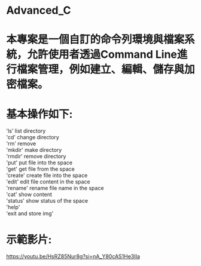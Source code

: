 # Advanced_C  
# 本專案是一個自訂的命令列環境與檔案系統，允許使用者透過Command Line進行檔案管理，例如建立、編輯、儲存與加密檔案。

# 基本操作如下:  
'ls' list directory  
'cd' change directory  
'rm' remove  
'mkdir' make directory  
'rmdir' remove directory  
'put' put file into the space  
'get' get file from the space  
'create' create file into the space  
'edit' edit file content in the space  
'rename' rename file name in the space  
'cat' show content  
'status' show status of the space  
'help'  
'exit and store img'  
# 示範影片:  
https://youtu.be/HsRZ85Nur8g?si=nA_Y80cAS1He3IIa


